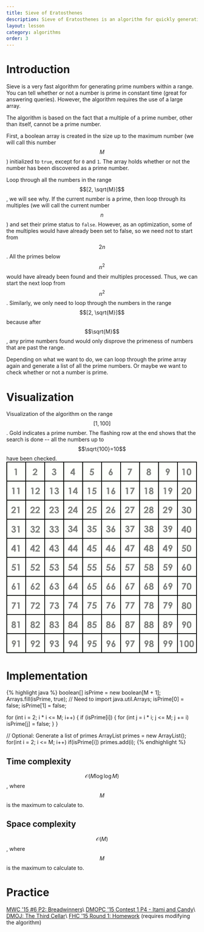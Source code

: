 ```yaml
---
title: Sieve of Eratosthenes
description: Sieve of Eratosthenes is an algorithm for quickly generating all the prime numbers below a maximum number.
layout: lesson
category: algorithms
order: 3
---
```


# Introduction
Sieve is a very fast algorithm for generating prime numbers within a range. You can tell whether or not a number is prime in constant time (great for answering queries). However, the algorithm requires the use of a large array.

The algorithm is based on the fact that a multiple of a prime number, other than itself, cannot be a prime number.

First, a boolean array is created in the size up to the maximum number (we will call this number $$M$$) initialized to `true`, except for `0` and `1`. The array holds whether or not the number has been discovered as a prime number.

Loop through all the numbers in the range $$[2, \sqrt{M}]$$, we will see why. If the current number is a prime, then loop through its multiples (we will call the current number $$n$$) and set their prime status to `false`. However, as an optimization, some of the multiples would have already been set to false, so we need not to start from $$2n$$. All the primes below $$n^2$$ would have already been found and their multiples processed. Thus, we can start the next loop from $$n^2$$. Similarly, we only need to loop through the numbers in the range $$[2, \sqrt{M}]$$ because after $$\sqrt{M}$$, any prime numbers found would only disprove the primeness of numbers that are past the range.

Depending on what we want to do, we can loop through the prime array again and generate a list of all the prime numbers. Or maybe we want to check whether or not a number is prime.

# Visualization
Visualization of the algorithm on the range $$[1, 100]$$. Gold indicates a prime number. The flashing row at the end shows that the search is done -- all the numbers up to $$\sqrt{100}=10$$ have been checked.
<img class="figure" src="/assets/cpt/diagrams/sieve.gif">

# Implementation
{% highlight java %}
boolean[] isPrime = new boolean[M + 1];
Arrays.fill(isPrime, true); // Need to import java.util.Arrays;
isPrime[0] = false;
isPrime[1] = false;

for (int i = 2; i * i <= M; i++) {
	if (isPrime[i]) {
		for (int j = i * i; j <= M; j += i)
			isPrime[j] = false;
	}
}

// Optional: Generate a list of primes
ArrayList<Integer> primes = new ArrayList<Integer>();
for(int i = 2; i <= M; i++)
	if(isPrime[i]) primes.add(i);
{% endhighlight %}

## Time complexity
$$\mathcal{O}(M \log \log M)$$, where $$M$$ is the maximum to calculate to.
## Space complexity
$$\mathcal{O}(M)$$, where $$M$$ is the maximum to calculate to.

# Practice
[MWC '15 #6 P2: Breadwinners](https://dmoj.ca/problem/mwc15c6p2)\\
[DMOPC '15 Contest 1 P4 - Itami and Candy](https://dmoj.ca/problem/dmopc15c1p4)\\
[DMOJ: The Third Cellar](https://dmoj.ca/problem/phantom2)\\
[FHC '15 Round 1: Homework](https://dmoj.ca/problem/fhc15c1p1) (requires modifying the algorithm)
